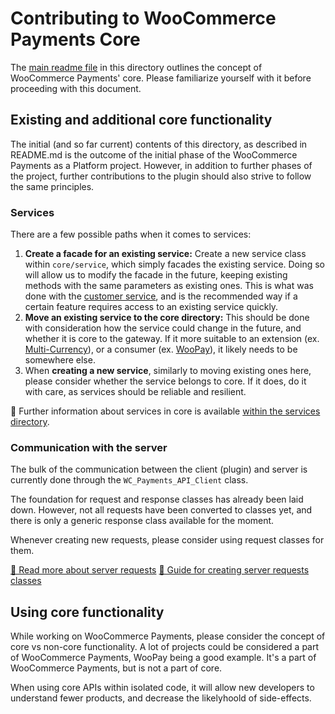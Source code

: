 # Contributing to WooCommerce Payments Core

The [main readme file](README.md) in this directory outlines the concept of WooCommerce Payments' core. Please familiarize yourself with it before proceeding with this document.

## Existing and additional core functionality

The initial (and so far current) contents of this directory, as described in README.md is the outcome of the initial phase of the WooCommerce Payments as a Platform project. However, in addition to further phases of the project, further contributions to the plugin should also strive to follow the same principles.

### Services

There are a few possible paths when it comes to services:

1. __Create a facade for an existing service:__ Create a new service class within `core/service`, which simply facades the existing service. Doing so will allow us to modify the facade in the future, keeping existing methods with the same parameters as existing ones.
This is what was done with the [customer service](service/customer-service.md), and is the recommended way if a certain feature requires access to an existing service quickly.
2. __Move an existing service to the core directory:__ This should be done with consideration how the service could change in the future, and whether it is core to the gateway. If it more suitable to an extension (ex. [Multi-Currency](https://woocommerce.com/document/woocommerce-payments/currencies/multi-currency-setup/?quid=92bb9bc4a89c89c9445c87865165e025)), or a consumer (ex. [WooPay](https://woocommerce.com/documentation/woopay/)), it likely needs to be somewhere else.
3. When __creating a new service__, similarly to moving existing ones here, please consider whether the service belongs to core. If it does, do it with care, as services should be reliable and resilient.

🔗 Further information about services in core is available [within the services directory](services/README.md).

### Communication with the server

The bulk of the communication between the client (plugin) and server is currently done through the `WC_Payments_API_Client` class.

The foundation for request and response classes has already been laid down. However, not all requests have been converted to classes yet, and there is only a generic response class available for the moment.

Whenever creating new requests, please consider using request classes for them.

[🔗 Read more about server requests](server/README.md)
[🔗 Guide for creating server requests classes](server/CONTRIBUTING.md)

## Using core functionality

While working on WooCommerce Payments, please consider the concept of core vs non-core functionality. A lot of projects could be considered a part of WooCommerce Payments, WooPay being a good example.  It's a part of WooCommerce Payments, but is not a part of core.

When using core APIs within isolated code, it will allow new developers to understand fewer products, and decrease the likelyhoold of side-effects.

